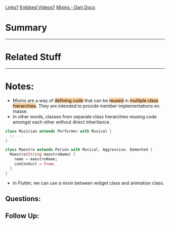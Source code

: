 [Links?](#)
[Embbed Videos?](#)
[Mixins - Dart Docs](https://dart.dev/language/mixins)
# Summary

----
# Related Stuff

----
# Notes:
- Mixins are a way of <mark style="background: #FFB86CA6;">defining code</mark> that can be <mark style="background: #FFB86CA6;">reused</mark> in <mark style="background: #FFB86CA6;">multiple class hierarchies</mark>. They are intended to provide member implementations en masse.
- In other words, classes from separate class hierarchies reusing code amongst each other without direct inheritance.
```dart
class Musician extends Performer with Musical {
  // ···
}

class Maestro extends Person with Musical, Aggressive, Demented {
  Maestro(String maestroName) {
    name = maestroName;
    canConduct = true;
  }
}
```

- In Flutter, we can use a mixin between widget class and animation class. 
## Questions:

## Follow Up:

